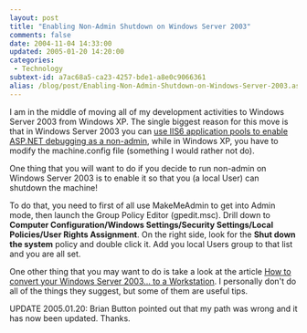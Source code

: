 ```yaml
---
layout: post
title: "Enabling Non-Admin Shutdown on Windows Server 2003"
comments: false
date: 2004-11-04 14:33:00
updated: 2005-01-20 14:20:00
categories:
 - Technology
subtext-id: a7ac68a5-ca23-4257-bde1-a8e0c9066361
alias: /blog/post/Enabling-Non-Admin-Shutdown-on-Windows-Server-2003.aspx
---
```



I am in the middle of moving all of my development activities to Windows Server 2003 from Windows XP. The single biggest reason for this move is that in Windows Server 2003 you can [use IIS6 application pools to enable ASP.NET debugging as a non-admin](http://msdn.microsoft.com/library/default.asp?url=/library/en-us/dv_vstechart/html/tchDevelopingSoftwareInVisualStudioNETWithNon-AdministrativePrivileges.asp), while in Windows XP, you have to modify the machine.config file (something I would rather not do).

One thing that you will want to do if you decide to run non-admin on Windows Server 2003 is to enable it so that you (a local User) can shutdown the machine!

To do that, you need to first of all use MakeMeAdmin to get into Admin mode, then launch the Group Policy Editor (gpedit.msc). Drill down to **Computer Configuration/Windows Settings/Security Settings/Local Policies/User Rights Assignment**. On the right side, look for the **Shut down the system** policy and double click it. Add you local Users group to that list and you are all set.

One other thing that you may want to do is take a look at the article [How to convert your Windows Server 2003... to a Workstation](http://www.msfn.org/win2k3/). I personally don't do all of the things they suggest, but some of them are useful tips.

UPDATE 2005.01.20: Brian Button pointed out that my path was wrong and it has now been updated. Thanks.

